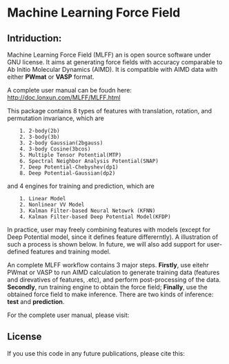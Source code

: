 # Machine Learning Force Field

## Intriduction:

Machine Learning Force Field (MLFF) an is open source software under GNU license. It aims at generating force fields with accuracy comparable to Ab Initio Molecular Dynamics (AIMD). It is compatible with AIMD data with either **PWmat** or **VASP** format. 

A complete user manual can be foudn here: http://doc.lonxun.com/MLFF/MLFF.html

This package contains 8 types of features with translation, rotation, and permutation invariance, which are

        1. 2-body(2b)
        2. 3-body(3b) 
        3. 2-body Gaussian(2bgauss)
        4. 3-body Cosine(3bcos) 
        5. Multiple Tensor Potential(MTP)
        6. Spectral Neighbor Analysis Potential(SNAP)
        7. Deep Potential-Chebyshev(dp1)        
        8. Deep Potential-Gaussian(dp2) 

and 4 engines for training and prediction, which are 

        1. Linear Model
        2. Nonlinear VV Model
        3. Kalman Filter-based Neural Netowrk (KFNN)
        4. Kalman Filter-based Deep Potential Model(KFDP)

In practice, user may freely combining features with models (except for Deep Potential model, since it defines feature differerntly). A illustration of such a process is shown below. In future, we will also add support for user-defined features and training model. 

An complete MLFF workflow contains 3 major steps. **Firstly**, use eitehr PWmat or VASP to run AIMD calculation to generate training data (features and direvatives of features, .etc), and perform post-processing of the data. **Secondly**, run training engine to obtain the force field; **Finally**, use the obtained force field to make inference. There are two kinds of inference: **test** and **prediction**. 

For the complete user manual, please visit: 

## License 



If you use this code in any future publications, please cite this: 
